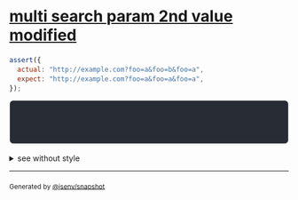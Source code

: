 # [multi search param 2nd value modified](../../url.test.js#L54)

```js
assert({
  actual: "http://example.com?foo=a&foo=b&foo=a",
  expect: "http://example.com?foo=a&foo=a&foo=a",
});
```

![img](throw.svg)

<details>
  <summary>see without style</summary>

```console
AssertionError: actual and expect are different

actual: "http://example.com/?foo=a&foo=b&foo=a"
expect: "http://example.com/?foo=a&foo=a&foo=a"
```

</details>

---

<sub>
  Generated by <a href="https://github.com/jsenv/core/tree/main/packages/independent/snapshot">@jsenv/snapshot</a>
</sub>